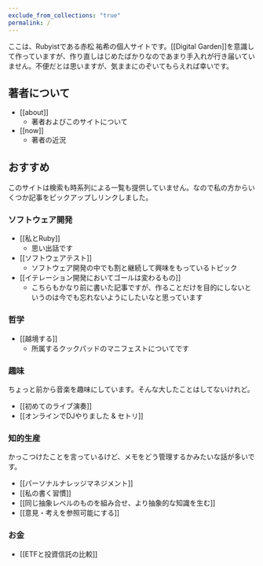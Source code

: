 ```yaml
---
exclude_from_collections: "true"
permalink: /
---
```

ここは、Rubyistである赤松 祐希の個人サイトです。[[Digital Garden]]を意識して作っていますが、作り直しはじめたばかりなのであまり手入れが行き届いていません。不便だとは思いますが、気ままにのぞいてもらえれば幸いです。

## 著者について

- [[about]]
	- 著者およびこのサイトについて
- [[now]]
	- 著者の近況

## おすすめ

このサイトは検索も時系列による一覧も提供していません。なので私の方からいくつか記事をピックアップしリンクしました。

### ソフトウェア開発

- [[私とRuby]]
	- 思い出話です
- [[ソフトウェアテスト]]
	- ソフトウェア開発の中でも割と継続して興味をもっているトピック
- [[イテレーション開発においてゴールは変わるもの]]
	- こちらもかなり前に書いた記事ですが、作ることだけを目的にしないというのは今でも忘れないようにしたいなと思っています

### 哲学

- [[越境する]]
	- 所属するクックパッドのマニフェストについてです

### 趣味

ちょっと前から音楽を趣味にしています。そんな大したことはしてないけれど。

- [[初めてのライブ演奏]]
- [[オンラインでDJやりました & セトリ]]

### 知的生産

かっこつけたことを言っているけど、メモをどう管理するかみたいな話が多いです。

- [[パーソナルナレッジマネジメント]]
- [[私の書く習慣]]
- [[同じ抽象レベルのものを組み合せ、より抽象的な知識を生む]]
- [[意見・考えを参照可能にする]]

### お金

- [[ETFと投資信託の比較]]
